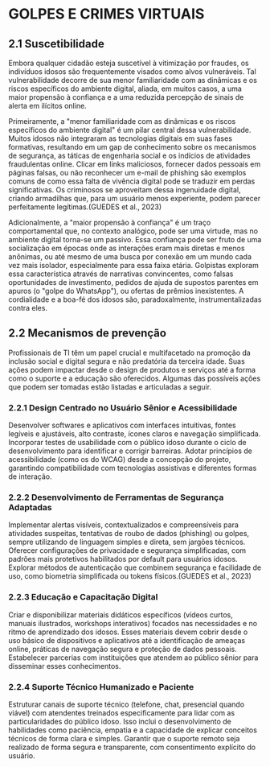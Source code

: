 # GOLPES E CRIMES VIRTUAIS

## 2.1 Suscetibilidade

Embora qualquer cidadão esteja suscetível à vitimização por fraudes, os indivíduos idosos são frequentemente visados como alvos vulneráveis. Tal vulnerabilidade decorre de sua menor familiaridade com as dinâmicas e os riscos específicos do ambiente digital, aliada, em muitos casos, a uma maior propensão à confiança e a uma reduzida percepção de sinais de alerta em ilícitos online.

Primeiramente, a "menor familiaridade com as dinâmicas e os riscos específicos do ambiente digital" é um pilar central dessa vulnerabilidade. Muitos idosos não integraram as tecnologias digitais em suas fases formativas, resultando em um gap de conhecimento sobre os mecanismos de segurança, as táticas de engenharia social e os indícios de atividades fraudulentas online. Clicar em links maliciosos, fornecer dados pessoais em páginas falsas, ou não reconhecer um e-mail de phishing são exemplos comuns de como essa falta de vivência digital pode se traduzir em perdas significativas. Os criminosos se aproveitam dessa ingenuidade digital, criando armadilhas que, para um usuário menos experiente, podem parecer perfeitamente legítimas.(GUEDES et al., 2023)

Adicionalmente, a "maior propensão à confiança" é um traço comportamental que, no contexto analógico, pode ser uma virtude, mas no ambiente digital torna-se um passivo. Essa confiança pode ser fruto de uma socialização em épocas onde as interações eram mais diretas e menos anônimas, ou até mesmo de uma busca por conexão em um mundo cada vez mais isolador, especialmente para essa faixa etária. Golpistas exploram essa característica através de narrativas convincentes, como falsas oportunidades de investimento, pedidos de ajuda de supostos parentes em apuros (o "golpe do WhatsApp"), ou ofertas de prêmios inexistentes. A cordialidade e a boa-fé dos idosos são, paradoxalmente, instrumentalizadas contra eles.

## 2.2 Mecanismos de prevenção

Profissionais de TI têm um papel crucial e multifacetado na promoção da inclusão social e digital segura e não predatória da terceira idade. Suas ações podem impactar desde o design de produtos e serviços até a forma como o suporte e a educação são oferecidos. Algumas das possíveis ações que podem ser tomadas estão listadas e articuladas a seguir.

### 2.2.1 Design Centrado no Usuário Sênior e Acessibilidade

Desenvolver softwares e aplicativos com interfaces intuitivas, fontes legíveis e ajustáveis, alto contraste, ícones claros e navegação simplificada. Incorporar testes de usabilidade com o público idoso durante o ciclo de desenvolvimento para identificar e corrigir barreiras. Adotar princípios de acessibilidade (como os do WCAG) desde a concepção do projeto, garantindo compatibilidade com tecnologias assistivas e diferentes formas de interação.

### 2.2.2 Desenvolvimento de Ferramentas de Segurança Adaptadas

Implementar alertas visíveis, contextualizados e compreensíveis para atividades suspeitas, tentativas de roubo de dados (phishing) ou golpes, sempre utilizando de linguagem simples e direta, sem jargões técnicos. Oferecer configurações de privacidade e segurança simplificadas, com padrões mais protetivos habilitados por default para usuários idosos. Explorar métodos de autenticação que combinem segurança e facilidade de uso, como biometria simplificada ou tokens físicos.(GUEDES et al., 2023)

### 2.2.3 Educação e Capacitação Digital

Criar e disponibilizar materiais didáticos específicos (vídeos curtos, manuais ilustrados, workshops interativos) focados nas necessidades e no ritmo de aprendizado dos idosos. Esses materiais devem cobrir desde o uso básico de dispositivos e aplicativos até a identificação de ameaças online, práticas de navegação segura e proteção de dados pessoais. Estabelecer parcerias com instituições que atendem ao público sênior para disseminar esses conhecimentos.

### 2.2.4 Suporte Técnico Humanizado e Paciente

Estruturar canais de suporte técnico (telefone, chat, presencial quando viável) com atendentes treinados especificamente para lidar com as particularidades do público idoso. Isso inclui o desenvolvimento de habilidades como paciência, empatia e a capacidade de explicar conceitos técnicos de forma clara e simples. Garantir que o suporte remoto seja realizado de forma segura e transparente, com consentimento explícito do usuário.
